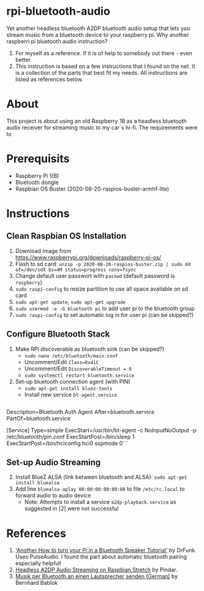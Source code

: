 # rpi-bluetooth-audio
Yet another headless bluetooth A2DP bluetooth audio setup that lets you stream music from a bluetooth device to your raspberry pi.
Why another raspberri pi bluetooth audio instruction?
1. For myself as a reference. If it is of help to somebody out there - even better.
2. This instruction is based on a few instructions that I found on the net. It is a collection of the parts that best fit my needs. All instructions are listed as references below.

# About
This project is about using an old Raspberry 1B as a headless bluetooth audio receiver for streaming music to my car´s hi-fi. The requirements were to 

# Prerequisits
* Raspberry Pi 1(B)
* Bluetooth dongle
* Raspbian OS Buster (2020-08-20-raspios-buster-armhf-lite)

# Instructions

## Clean Raspbian OS Installation

1. Download image from https://www.raspberrypi.org/downloads/raspberry-pi-os/
2. Flash to sd card: `unzip -p 2020-08-20-raspios-buster.zip | sudo dd of=/dev/sdX bs=4M status=progress conv=fsync`
3. Change default user passwort with `passwd` (default password is `raspberry`)
4. `sudo raspi-config` to resize partition to use all space available on sd card
5. `sudo apt-get update`, `sudo apt-get upgrade`
6. `sudo usermod -a -G bluetooth pi` to add user pi to the bluetooth group
7. `sudo raspi-config` to set automatic log in for user pi (can be skipped?)

## Configure Bluetooth Stack
1. Make RPi discoverable as bluetooth sink (can be skipped?)
   - `sudo nano /etc/bluetooth/main.conf`
   - Uncomment/Edit `Class=0x41C`
   - Uncomment/Edit `DiscoverableTimeout = 0`
   - `sudo systemctl restart bluetooth.service`
2. Set-up bluetooth connection agent (with PIN)
   - `sudo apt-get install bluez-tools`
   - Install new service `bt-agent.service`
   ``` [Unit]
Description=Bluetooth Auth Agent
After=bluetooth.service
PartOf=bluetooth.service

[Service]
Type=simple
ExecStart=/usr/bin/bt-agent -c NoInputNoOutput -p /etc/bluetooth/pin.conf
ExecStartPost=/bin/sleep 1
ExecStartPost=/bin/hciconfig hci0 sspmode 0```

   
## Set-up Audio Streaming
2. Install BlueZ ALSA (link between bluetooth and ALSA): `sudo apt-get install bluealsa`
3. Add line `bluealsa-aplay 00:00:00:00:00:00` to file `/etc/rc.local` to forward audio to audio device
   - Note: Attempts to install a service `a2dp-playback.service` as suggested in [2] were not successful



# References
1. ['Another How to turn your Pi in a Bluetooth Speaker Tutorial'](https://www.raspberrypi.org/forums/viewtopic.php?f=35&t=235519&sid=632ae5b5a8d9d618e8c36c154af730b3) by DrFunk. Uses PulseAudio. I found the part about automatic bluetooth pairing especially helpful!
2. [Headless A2DP Audio Streaming on Raspbian Stretch](https://gist.github.com/Pindar/e259bec5c3ab862f4ff5f1fbcb11bfc1) by Pindar. 
3. [Musik per Bluetooth an einen Lautsprecher senden (German)](https://www.raspberry-pi-geek.de/ausgaben/rpg/2018/04/musik-per-bluetooth-an-einen-lautsprecher-senden/) by Bernhard Bablok
